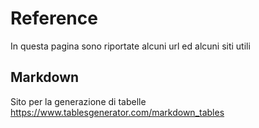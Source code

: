 # Reference
In questa pagina sono riportate alcuni url ed alcuni siti utili

## Markdown
Sito per la generazione di tabelle
https://www.tablesgenerator.com/markdown_tables
